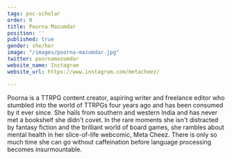 ```yaml
---
tags: poc-scholar
order: 0
title: Poorna Mazumdar
position: ''
published: true
gender: she/her
image: "/images/poorna-mazumdar.jpg"
twitter: poornamazumdar
website_name: Instagram
website_url: https://www.instagram.com/metacheez/

---
```

Poorna is a TTRPG content creator, aspiring writer and freelance editor who stumbled into the world of TTRPGs four years ago and has been consumed by it ever since. She hails from southern and western India and has never met a bookshelf she didn't covet. In the rare moments she isn't distracted by fantasy fiction and the brilliant world of board games, she rambles about mental health in her slice-of-life webcomic, Meta Cheez. There is only so much time she can go without caffeination before language processing becomes insurmountable.